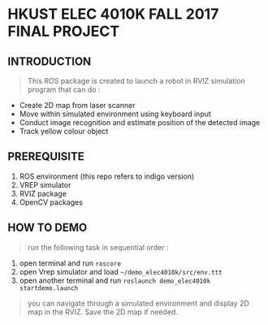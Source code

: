 # HKUST ELEC 4010K FALL 2017 FINAL PROJECT
## INTRODUCTION
> This ROS package is created to launch a robot in RVIZ simulation program that can do :
- Create 2D map from laser scanner
- Move within simulated environment using keyboard input
- Conduct image recognition and estimate position of the detected image
- Track yellow colour object

## PREREQUISITE
1. ROS environment (this repo refers to indigo version)
2. VREP simulator
3. RVIZ package
4. OpenCV packages

## HOW TO DEMO
>run the following task in sequential order :
1. open terminal and run `roscore`
2. open Vrep simulator and load `~/demo_elec4010k/src/env.ttt`
3. open another terminal and run `roslaunch demo_elec4010k startdemo.launch`

><p>you can navigate through a simulated environment and display 2D map in the RVIZ. Save the 2D map if needed.